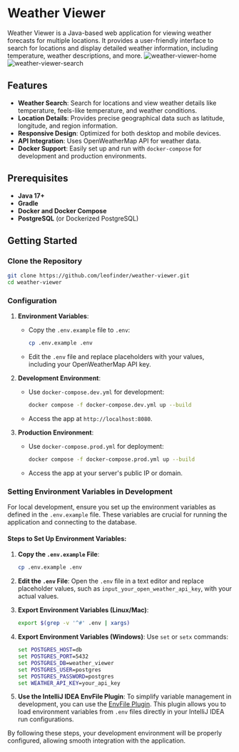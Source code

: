 # Weather Viewer

Weather Viewer is a Java-based web application for viewing weather forecasts for multiple locations. It provides a user-friendly interface to search for locations and display detailed weather information, including temperature, weather descriptions, and more.
![weather-viewer-home](https://github.com/user-attachments/assets/55f17d3d-7fa3-46a2-a243-9ef1a6d9c9a9)
![weather-viewer-search](https://github.com/user-attachments/assets/b68c28b6-0369-481b-a74a-edfaeaabbbef)

## Features

- **Weather Search**: Search for locations and view weather details like temperature, feels-like temperature, and weather conditions.
- **Location Details**: Provides precise geographical data such as latitude, longitude, and region information.
- **Responsive Design**: Optimized for both desktop and mobile devices.
- **API Integration**: Uses OpenWeatherMap API for weather data.
- **Docker Support**: Easily set up and run with `docker-compose` for development and production environments.

## Prerequisites

- **Java 17+**
- **Gradle**
- **Docker and Docker Compose**
- **PostgreSQL** (or Dockerized PostgreSQL)

## Getting Started

### Clone the Repository

```bash
git clone https://github.com/leofinder/weather-viewer.git
cd weather-viewer
```

### Configuration

1. **Environment Variables**:
   - Copy the `.env.example` file to `.env`:
     ```bash
     cp .env.example .env
     ```
   - Edit the `.env` file and replace placeholders with your values, including your OpenWeatherMap API key.

2. **Development Environment**:
   - Use `docker-compose.dev.yml` for development:
     ```bash
     docker compose -f docker-compose.dev.yml up --build
     ```
   - Access the app at `http://localhost:8080`.

3. **Production Environment**:
   - Use `docker-compose.prod.yml` for deployment:
     ```bash
     docker compose -f docker-compose.prod.yml up --build
     ```
   - Access the app at your server's public IP or domain.

### Setting Environment Variables in Development

For local development, ensure you set up the environment variables as defined in the `.env.example` file. These variables are crucial for running the application and connecting to the database.

#### Steps to Set Up Environment Variables:

1. **Copy the `.env.example` File**:
   ```bash
   cp .env.example .env
   ```

2. **Edit the `.env` File**:
   Open the `.env` file in a text editor and replace placeholder values, such as `input_your_open_weather_api_key`, with your actual values.

3. **Export Environment Variables (Linux/Mac)**:
   ```bash
   export $(grep -v '^#' .env | xargs)
   ```

4. **Export Environment Variables (Windows)**:
   Use `set` or `setx` commands:
   ```cmd
   set POSTGRES_HOST=db
   set POSTGRES_PORT=5432
   set POSTGRES_DB=weather_viewer
   set POSTGRES_USER=postgres
   set POSTGRES_PASSWORD=postgres
   set WEATHER_API_KEY=your_api_key
   ```

5. **Use the IntelliJ IDEA EnvFile Plugin**:
   To simplify variable management in development, you can use the [EnvFile Plugin](https://plugins.jetbrains.com/plugin/7861-envfile). This plugin allows you to load environment variables from `.env` files directly in your IntelliJ IDEA run configurations.

By following these steps, your development environment will be properly configured, allowing smooth integration with the application.
